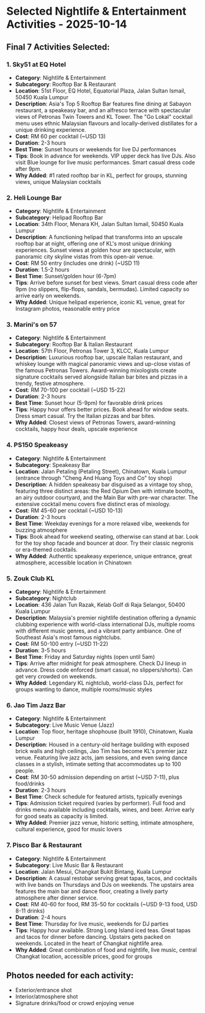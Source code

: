# Selected Nightlife & Entertainment Activities - 2025-10-14

## Final 7 Activities Selected:

### 1. Sky51 at EQ Hotel
- **Category**: Nightlife & Entertainment
- **Subcategory**: Rooftop Bar & Restaurant
- **Location**: 51st Floor, EQ Hotel, Equatorial Plaza, Jalan Sultan Ismail, 50450 Kuala Lumpur
- **Description**: Asia's Top 5 Rooftop Bar features fine dining at Sabayon restaurant, a speakeasy bar, and an alfresco terrace with spectacular views of Petronas Twin Towers and KL Tower. The "Go Lokal" cocktail menu uses ethnic Malaysian flavours and locally-derived distillates for a unique drinking experience.
- **Cost**: RM 60 per cocktail (~USD 13)
- **Duration**: 2-3 hours
- **Best Time**: Sunset hours or weekends for live DJ performances
- **Tips**: Book in advance for weekends. VIP upper deck has live DJs. Also visit Blue lounge for live music performances. Smart casual dress code after 9pm.
- **Why Added**: #1 rated rooftop bar in KL, perfect for groups, stunning views, unique Malaysian cocktails

### 2. Heli Lounge Bar
- **Category**: Nightlife & Entertainment
- **Subcategory**: Helipad Rooftop Bar
- **Location**: 34th Floor, Menara KH, Jalan Sultan Ismail, 50450 Kuala Lumpur
- **Description**: A functioning helipad that transforms into an upscale rooftop bar at night, offering one of KL's most unique drinking experiences. Sunset views at golden hour are spectacular, with panoramic city skyline vistas from this open-air venue.
- **Cost**: RM 50 entry (includes one drink) (~USD 11)
- **Duration**: 1.5-2 hours
- **Best Time**: Sunset/golden hour (6-7pm)
- **Tips**: Arrive before sunset for best views. Smart casual dress code after 9pm (no slippers, flip-flops, sandals, bermudas). Limited capacity so arrive early on weekends.
- **Why Added**: Unique helipad experience, iconic KL venue, great for Instagram photos, reasonable entry price

### 3. Marini's on 57
- **Category**: Nightlife & Entertainment
- **Subcategory**: Rooftop Bar & Italian Restaurant
- **Location**: 57th Floor, Petronas Tower 3, KLCC, Kuala Lumpur
- **Description**: Luxurious rooftop bar, upscale Italian restaurant, and whiskey lounge with magical panoramic views and up-close vistas of the famous Petronas Towers. Award-winning mixologists create signature cocktails served alongside Italian bar bites and pizzas in a trendy, festive atmosphere.
- **Cost**: RM 70-100 per cocktail (~USD 15-22)
- **Duration**: 2-3 hours
- **Best Time**: Sunset hour (5-9pm) for favorable drink prices
- **Tips**: Happy hour offers better prices. Book ahead for window seats. Dress smart casual. Try the Italian pizzas and bar bites.
- **Why Added**: Closest views of Petronas Towers, award-winning cocktails, happy hour deals, upscale experience

### 4. PS150 Speakeasy
- **Category**: Nightlife & Entertainment
- **Subcategory**: Speakeasy Bar
- **Location**: Jalan Petaling (Petaling Street), Chinatown, Kuala Lumpur (entrance through "Cheng And Huang Toys and Co" toy shop)
- **Description**: A hidden speakeasy bar disguised as a vintage toy shop, featuring three distinct areas: the Red Opium Den with intimate booths, an airy outdoor courtyard, and the Main Bar with pre-war character. The extensive cocktail menu covers five distinct eras of mixology.
- **Cost**: RM 45-60 per cocktail (~USD 10-13)
- **Duration**: 2-3 hours
- **Best Time**: Weekday evenings for a more relaxed vibe, weekends for buzzing atmosphere
- **Tips**: Book ahead for weekend seating, otherwise can stand at bar. Look for the toy shop facade and bouncer at door. Try their classic negronis or era-themed cocktails.
- **Why Added**: Authentic speakeasy experience, unique entrance, great atmosphere, accessible location in Chinatown

### 5. Zouk Club KL
- **Category**: Nightlife & Entertainment
- **Subcategory**: Nightclub
- **Location**: 436 Jalan Tun Razak, Kelab Golf di Raja Selangor, 50400 Kuala Lumpur
- **Description**: Malaysia's premier nightlife destination offering a dynamic clubbing experience with world-class international DJs, multiple rooms with different music genres, and a vibrant party ambiance. One of Southeast Asia's most famous nightclubs.
- **Cost**: RM 50-100 entry (~USD 11-22)
- **Duration**: 3-5 hours
- **Best Time**: Friday and Saturday nights (open until 5am)
- **Tips**: Arrive after midnight for peak atmosphere. Check DJ lineup in advance. Dress code enforced (smart casual, no slippers/shorts). Can get very crowded on weekends.
- **Why Added**: Legendary KL nightclub, world-class DJs, perfect for groups wanting to dance, multiple rooms/music styles

### 6. Jao Tim Jazz Bar
- **Category**: Nightlife & Entertainment
- **Subcategory**: Live Music Venue (Jazz)
- **Location**: Top floor, heritage shophouse (built 1910), Chinatown, Kuala Lumpur
- **Description**: Housed in a century-old heritage building with exposed brick walls and high ceilings, Jao Tim has become KL's premier jazz venue. Featuring live jazz acts, jam sessions, and even swing dance classes in a stylish, intimate setting that accommodates up to 100 people.
- **Cost**: RM 30-50 admission depending on artist (~USD 7-11), plus food/drinks
- **Duration**: 2-3 hours
- **Best Time**: Check schedule for featured artists, typically evenings
- **Tips**: Admission ticket required (varies by performer). Full food and drinks menu available including cocktails, wines, and beer. Arrive early for good seats as capacity is limited.
- **Why Added**: Premier jazz venue, historic setting, intimate atmosphere, cultural experience, good for music lovers

### 7. Pisco Bar & Restaurant
- **Category**: Nightlife & Entertainment
- **Subcategory**: Live Music Bar & Restaurant
- **Location**: Jalan Mesui, Changkat Bukit Bintang, Kuala Lumpur
- **Description**: A casual restobar serving great tapas, tacos, and cocktails with live bands on Thursdays and DJs on weekends. The upstairs area features the main bar and dance floor, creating a lively party atmosphere after dinner service.
- **Cost**: RM 40-60 for food, RM 35-50 for cocktails (~USD 9-13 food, USD 8-11 drinks)
- **Duration**: 2-4 hours
- **Best Time**: Thursday for live music, weekends for DJ parties
- **Tips**: Happy hour available. Strong Long Island iced teas. Great tapas and tacos for dinner before dancing. Upstairs gets packed on weekends. Located in the heart of Changkat nightlife area.
- **Why Added**: Great combination of food and nightlife, live music, central Changkat location, accessible prices, good for groups

## Photos needed for each activity:
- Exterior/entrance shot
- Interior/atmosphere shot
- Signature drinks/food or crowd enjoying venue

